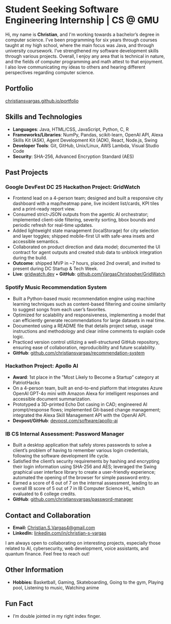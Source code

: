 # Student Seeking Software Engineering Internship | CS @ GMU

Hi, my name is **Christian**, and I'm working towards a bachelor’s degree in computer science. I've been programming for six years through courses taught at my high school, where the main focus was Java, and through university coursework. I’ve strengthened my software development skills through various projects. Overall, I enjoy any area that is technical in nature, and the fields of computer programming and math attest to that enjoyment. I also love communicating my ideas to others and hearing different perspectives regarding computer science.

## Portfolio
[christiansvargas.github.io/portfolio](https://christiansvargas.github.io/portfolio/)

## Skills and Technologies
- **Languages**: Java, HTML/CSS, JavaScript, Python, C, R
- **Frameworks/Libraries**: NumPy, Pandas, scikit-learn, OpenAI API, Alexa Skills Kit (ASK), Agent Development Kit (ADK), React, Node.js, Swing
- **Developer Tools**: Git, GitHub, Unix/Linux, AWS Lambda, Visual Studio Code
- **Security**: SHA-256, Advanced Encryption Standard (AES)

## Past Projects

### **Google DevFest DC 25 Hackathon Project: GridWatch**
- Frontend lead on a 4-person team; designed and built a responsive city dashboard with a map/heatmap pane, live incident list/cards, KPI tiles and a print-ready report view.
- Consumed strict-JSON outputs from the agentic AI orchestrator; implemented client-side filtering, severity sorting, bbox bounds and periodic refresh for real-time updates.
- Added lightweight state management (localStorage) for city selection and layer toggles; shipped mobile-first UI with safe-area insets and accessible semantics.
- Collaborated on product direction and data model; documented the UI contract for agent outputs and created stub data to unblock integration during the build.
- **Outcome**: shipped MVP in ~7 hours, placed 2nd overall, and invited to present during DC Startup & Tech Week.
- **Live**: [gridwatch.dev](https://gridwatch.dev/) • **GitHub**: [github.com/VargasChristopher/GridWatch](https://github.com/VargasChristopher/GridWatch)

### **Spotify Music Recommendation System**
- Built a Python-based music recommendation engine using machine learning techniques such as content-based
filtering and cosine similarity to suggest songs from each user’s favorites.
- Optimized for scalability and responsiveness, implementing a model that can efficiently generate recommendations
for large datasets in real time.
- Documented using a README file that details project setup, usage instructions and methodology and clear inline
comments to explain code logic.
- Practiced version control utilizing a well-structured GitHub repository, ensuring ease of collaboration,
reproducibility and future scalability.
- **GitHub**: [github.com/christiansvargas/recommendation-system](https://github.com/christiansvargas/recommendation-system)

### **Hackathon Project: Apollo AI**
- **Award**: 1st place in the ”Most Likely to Become a Startup” category at PatriotHacks
- On a 4-person team, built an end-to-end platform that integrates Azure OpenAI GPT-4o mini with Amazon Alexa
for intelligent responses and accessible document summarization.
- Prototyped a 3D-printed Echo Dot casing in CAD; engineered AI prompt/response flows; implemented Git-based
change management; integrated the Alexa Skill Management API with the OpenAI API.
- **Devpost/GitHub**: [devpost.com/software/apollo-ai](https://devpost.com/software/apollo-ai-eqvxh3)

### **IB CS Internal Assessment: Password Manager**
- Built a desktop application that safely stores passwords to solve a client’s problem of having to remember various
login credentials, following the software development life cycle.
- Satisfied the client’s security requirements by hashing and encrypting their login information using SHA-256 and
AES; leveraged the Swing graphical user interface library to create a user-friendly experience; automated the
opening of the browser for simple password entry.
- Earned a score of 6 out of 7 on the internal assessment, leading to an overall IB score of 5 out of 7 in IB Computer
Science HL, which evaluated to 6 college credits.
- **GitHub**: [github.com/christiansvargas/password-manager](https://github.com/christiansvargas/password-manager)

## Contact and Collaboration
- **Email:** Christian.S.Vargas4@gmail.com
- **LinkedIn:** [linkedin.com/in/christian-s-vargas](https://www.linkedin.com/in/christian-s-vargas)
  
I am always open to collaborating on interesting projects, especially those related to AI, cybersecurity, web development, voice assistants, and quantum finance. Feel free to reach out!

## Other Information
- **Hobbies:** Basketball, Gaming, Skateboarding, Going to the gym, Playing pool, Listening to music, Watching anime

## Fun Fact
- I’m double jointed in my right index finger.
